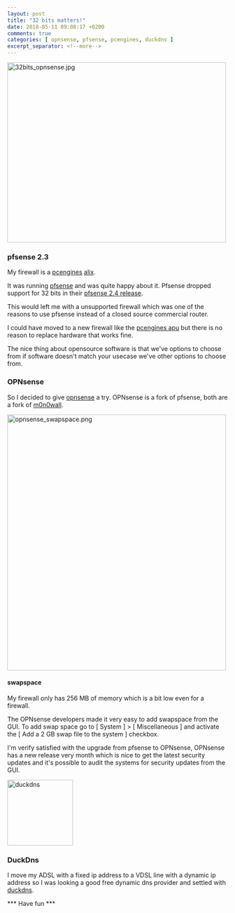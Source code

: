 ```yaml
---
layout: post
title: "32 bits matters!"
date: 2018-05-11 09:08:17 +0200
comments: true
categories: [ opnsense, pfsense, pcengines, duckdns ] 
excerpt_separator: <!--more-->
---
```


<img src="{{ '/images/32bits_opnsense.jpg'  | absolute_url }}" class="right" width="500" height="411" alt="32bits_opnsense.jpg" /> 

### pfsense 2.3

My firewall is a <a href="https://pcengines.ch/">pcengines</a> <a href="https://pcengines.ch/alix2d13.htm">alix</a>.

It was running <a href="https://www.pfsense.org">pfsense</a> and was quite happy about it. Pfsense dropped support for 32 bits in their <a href="https://doc.pfsense.org/index.php/Does_pfSense_support_64_bit_systems">pfsense 2.4 release</a>.

This would left me with a unsupported firewall which was one of the reasons to use pfsense instead of a closed source commercial router.

I could have moved to a new firewall like the <a href="https://pcengines.ch/apu.htm">pcengines apu</a> but there is no reason to replace hardware that works fine.

The nice thing about opensource software is that we've options to choose from if software doesn't match your usecase we've other options to choose from. 

### OPNsense
<!--more-->

So I decided to give <a href="https://opnsense.org/">opnsense</a> a try. OPNsense is a fork of pfsense, both are a fork of <a href="https://m0n0.ch/wall/index.php">m0n0wall</a>.

<img src="{{ '/images/opnsense_swapspace.png'  | absolute_url }}" class="left" width="500" height="584" alt="opnsense_swapspace.png" />

#### swapspace

My firewall only has 256 MB of memory which is a bit low even for a firewall.

The OPNsense developers made it very easy to add swapspace from the GUI. To add swap space go to [ System ] > [ Miscellaneous ] and activate the [ Add a 2 GB swap file to the system ] checkbox.

I'm verify satisfied with the upgrade from pfsense to OPNsense, OPNsense has a new release very month which is nice to get the latest security updates and it's possible to audit the systems for security updates from the GUI.

<img src="{{ '/images/duckdns_icon.png'  | absolute_url }}" class="right" width="150" height="150" alt="duckdns" />

### DuckDns

I move my ADSL with a fixed ip address to a VDSL line with a dynamic ip address so I was looking a good free dynamic dns provider and settled with <a href="https://www.duckdns.org/">duckdns</a>.

*** Have fun ***


